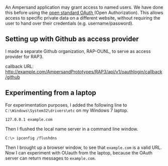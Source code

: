 An Ampersand application may grant access to named users. We have done this before using the [open standard OAuth ](https://oauth.net)\(Open Authorization\). This allows access to specific private data on a different website, without requiring the user to hand over their credentials \(e.g. username/password\).

## Setting up with Github as access provider

I made a separate Github organization, RAP-OUNL, to serve as access provider for RAP3.



callback URL: http://example.com/AmpersandPrototypes/RAP3/api/v1/oauthlogin/callback/github

## Experimenting from a laptop

For experimentation purposes, I added the following line to `C:\Windows\System32\drivers\etc` on my Windows 7 laptop.

```
127.0.0.1 example.com
```

Then I flushed the local name server in a command line window.

```
C:\> ipconfig /flushdns
```

Then I brought up a browser window, to see that `example.com` is a valid URL. Now I can experiment with OUauth from the laptop, because the OAuth server can return messages to `example.com`.

